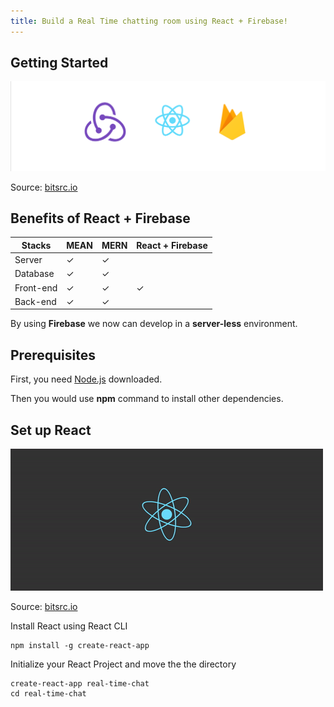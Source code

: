 ```yaml
---
title: Build a Real Time chatting room using React + Firebase!
---
```


Getting Started
------

![](<../images/firebase-react.png>)

Source: [bitsrc.io](https://blog.bitsrc.io/building-a-todo-app-in-react-with-firebase-and-redux-ba3ab53a671b)

Benefits of React + Firebase
------

| **Stacks** | **MEAN** | **MERN** | **React + Firebase** |
|--------------|-----------------------|-------------------|--------------------|
| Server | ✓                     | ✓                 |                   |
| Database    | ✓                     | ✓                 |                   |
| Front-end       | ✓                     | ✓                 | ✓                  |
| Back-end       | ✓                     | ✓                 |                   |

By using **Firebase** we now can develop in a **server-less** environment. 

Prerequisites
----

First, you need [Node.js](https://nodejs.org) downloaded.

Then you would use **npm** command to install other dependencies.

Set up React 
----

![](<../images/react.gif>)

Source: [bitsrc.io](https://blog.bitsrc.io/building-a-todo-app-in-react-with-firebase-and-redux-ba3ab53a671b)

Install React using React CLI

    npm install -g create-react-app

Initialize your React Project and move the the directory

    create-react-app real-time-chat
    cd real-time-chat 


~~~~~~~~~~~~~~~~~~~~~~~~~~~~~~~~~~~~~~~~~~~~~~~~~~~~~~~~~~~~~~~~~~~~~~~~~~~ ruby

~~~~~~~~~~~~~~~~~~~~~~~~~~~~~~~~~~~~~~~~~~~~~~~~~~~~~~~~~~~~~~~~~~~~~~~~~~~~~~~~


